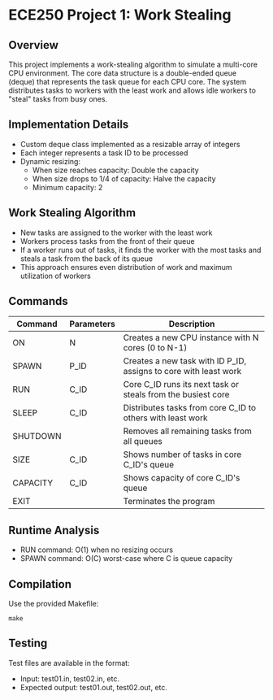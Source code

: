 # ECE250 Project 1: Work Stealing

## Overview
This project implements a work-stealing algorithm to simulate a multi-core CPU environment. The core data structure is a double-ended queue (deque) that represents the task queue for each CPU core. The system distributes tasks to workers with the least work and allows idle workers to "steal" tasks from busy ones.

## Implementation Details
- Custom deque class implemented as a resizable array of integers
- Each integer represents a task ID to be processed
- Dynamic resizing:
  - When size reaches capacity: Double the capacity
  - When size drops to 1/4 of capacity: Halve the capacity
  - Minimum capacity: 2

## Work Stealing Algorithm
- New tasks are assigned to the worker with the least work
- Workers process tasks from the front of their queue
- If a worker runs out of tasks, it finds the worker with the most tasks and steals a task from the back of its queue
- This approach ensures even distribution of work and maximum utilization of workers

## Commands
| Command | Parameters | Description |
|---------|------------|-------------|
| ON      | N          | Creates a new CPU instance with N cores (0 to N-1) |
| SPAWN   | P_ID       | Creates a new task with ID P_ID, assigns to core with least work |
| RUN     | C_ID       | Core C_ID runs its next task or steals from the busiest core |
| SLEEP   | C_ID       | Distributes tasks from core C_ID to others with least work |
| SHUTDOWN|            | Removes all remaining tasks from all queues |
| SIZE    | C_ID       | Shows number of tasks in core C_ID's queue |
| CAPACITY| C_ID       | Shows capacity of core C_ID's queue |
| EXIT    |            | Terminates the program |

## Runtime Analysis
- RUN command: O(1) when no resizing occurs
- SPAWN command: O(C) worst-case where C is queue capacity

## Compilation
Use the provided Makefile:
```
make
```

## Testing
Test files are available in the format:
- Input: test01.in, test02.in, etc.
- Expected output: test01.out, test02.out, etc.
